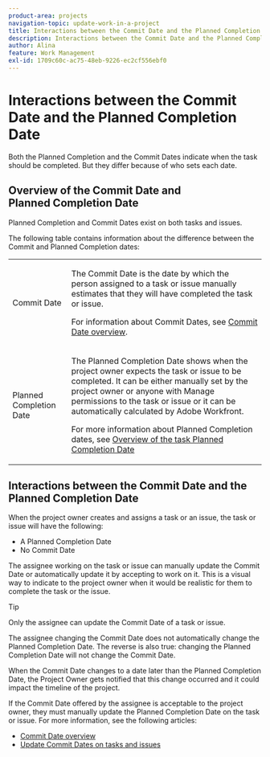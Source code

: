 ```yaml
---
product-area: projects
navigation-topic: update-work-in-a-project
title: Interactions between the Commit Date and the Planned Completion Date
description: Interactions between the Commit Date and the Planned Completion Date
author: Alina
feature: Work Management
exl-id: 1709c60c-ac75-48eb-9226-ec2cf556ebf0
---
```

# Interactions between the Commit Date and the Planned Completion Date

<!--
<p data-mc-conditions="QuicksilverOrClassic.Draft mode">(NOTE: this article has mostly information that is repeated from the articles linked from here. I left it in here for searchability's sake.) </p>
-->

Both the Planned Completion and the Commit Dates indicate when the task should be completed. But they differ because of who sets each date.

## Overview of the Commit Date and Planned&nbsp;Completion Date

Planned Completion and Commit Dates exist on both tasks and issues.

The following table contains information about the difference between the Commit and Planned Completion dates:

<table style="table-layout:auto"> 
 <col> 
 <col> 
 <tbody> 
  <tr> 
   <td role="rowheader">Commit Date</td> 
   <td> <p>The Commit Date is the date by which the person assigned to a task or issue manually estimates that they will have completed the task or issue.</p> <p>For information about Commit Dates, see <a href="../../../manage-work/projects/updating-work-in-a-project/overview-of-commit-dates.md" class="MCXref xref">Commit Date overview</a>.</p> </td> 
  </tr> 
  <tr> 
   <td role="rowheader">Planned Completion Date</td> 
   <td> <p>The Planned Completion Date shows when the project owner expects the task or issue to be completed. It can be either manually set by the project owner or anyone with Manage permissions to the task or issue or it can be automatically calculated by Adobe Workfront.</p> <p>For more information about Planned Completion dates, see <a href="../../../manage-work/tasks/task-information/task-planned-completion-date.md" class="MCXref xref">Overview of the task Planned Completion Date</a></p> </td> 
  </tr> 
 </tbody> 
</table>

## Interactions between the Commit Date and the Planned Completion Date

When the project owner creates and assigns a task or an issue, the task or issue will have the following:

* A Planned Completion Date
* No Commit Date

The assignee working on the task or issue can manually update the Commit Date or automatically update it by accepting to work on it.&nbsp;This is a visual way to indicate to the project owner when it would be realistic for them to complete the task or the issue.

>[!TIP]
>
>Only the assignee can update the Commit Date of a task or issue.

The assignee changing the Commit Date does not automatically change the Planned Completion Date.&nbsp;The reverse is also true: changing the Planned Completion Date will not change the Commit Date.

When the Commit Date changes to a date later than the Planned Completion Date, the Project&nbsp;Owner gets notified that this change occurred and it could impact the timeline of the project.

If the Commit Date offered by the assignee is acceptable to the project owner, they must manually update the Planned Completion Date on the task or issue. For more information, see the following articles:

* [Commit Date overview](../../../manage-work/projects/updating-work-in-a-project/overview-of-commit-dates.md) 
* [Update Commit Dates on tasks and issues](../../../manage-work/projects/updating-work-in-a-project/update-commit-date-on-tasks-and-issues.md)
